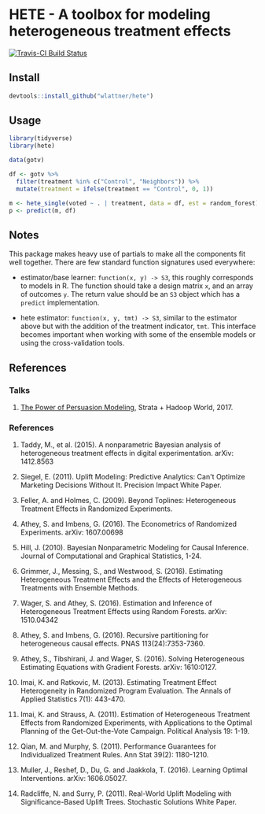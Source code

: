 # HETE - A toolbox for modeling heterogeneous treatment effects

[![Travis-CI Build Status](https://travis-ci.org/wlattner/hete.svg?branch=master)](https://travis-ci.org/wlattner/hete)

## Install

```r
devtools::install_github("wlattner/hete")
```

## Usage
```r
library(tidyverse)
library(hete)

data(gotv)

df <- gotv %>%
  filter(treatment %in% c("Control", "Neighbors")) %>%
  mutate(treatment = ifelse(treatment == "Control", 0, 1))

m <- hete_single(voted ~ . | treatment, data = df, est = random_forest)
p <- predict(m, df)
```

## Notes
This package makes heavy use of partials to make all the components fit well
together. There are few standard function signatures used everywhere:

- estimator/base learner: `function(x, y) -> S3`, this roughly corresponds
to models in R. The function should take a design matrix `x`, and an array of
outcomes `y`. The return value
should be an `S3` object which has a `predict` implementation.

- hete estimator: `function(x, y, tmt) -> S3`, similar to the estimator above
but with the addition of the treatment indicator, `tmt`. This interface becomes
important when working with some of the ensemble models or using the
cross-validation tools.

## References

### Talks

1. [The Power of Persuasion Modeling](https://speakerdeck.com/wlattner/the-power-of-persuasion-modeling), Strata + Hadoop World, 2017.

### References

1. Taddy, M., et al. (2015). A nonparametric Bayesian analysis of heterogeneous treatment effects in digital experimentation. arXiv: 1412.8563

2. Siegel, E. (2011). Uplift Modeling: Predictive Analytics: Can't Optimize Marketing Decisions Without It. Precision Impact White Paper.

3. Feller, A. and Holmes, C. (2009). Beyond Toplines: Heterogeneous Treatment Effects in Randomized Experiments.

4. Athey, S. and Imbens, G. (2016). The Econometrics of Randomized Experiments. arXiv: 1607.00698

5. Hill, J. (2010). Bayesian Nonparametric Modeling for Causal Inference. Journal of Computational and Graphical Statistics, 1-24.

6. Grimmer, J., Messing, S., and Westwood, S. (2016). Estimating Heterogeneous Treatment Effects and the Effects of Heterogeneous Treatments with Ensemble Methods.

7. Wager, S. and Athey, S. (2016). Estimation and Inference of Heterogeneous Treatment Effects using Random Forests. arXiv: 1510.04342

8. Athey, S. and Imbens, G. (2016). Recursive partitioning for heterogeneous causal effects. PNAS 113(24):7353-7360.

9. Athey, S., Tibshirani, J. and Wager, S. (2016). Solving Heterogeneous Estimating Equations with Gradient Forests. arXiv: 1610:0127.

10. Imai, K. and Ratkovic, M. (2013). Estimating Treatment Effect Heterogeneity in Randomized Program Evaluation. The Annals of Applied Statistics 7(1): 443-470.

11. Imai, K. and Strauss, A. (2011). Estimation of Heterogeneous Treatment Effects from Randomized Experiments, with Applications to the Optimal Planning of the Get-Out-the-Vote Campaign. Political Analysis 19: 1-19.

12. Qian, M. and Murphy, S. (2011). Performance Guarantees for Individualized Treatment Rules. Ann Stat 39(2): 1180-1210.

13. Muller, J., Reshef, D., Du, G. and Jaakkola, T. (2016). Learning Optimal Interventions. arXiv: 1606.05027.

14. Radcliffe, N. and Surry, P. (2011). Real-World Uplift Modeling with Significance-Based Uplift Trees. Stochastic Solutions White Paper.
